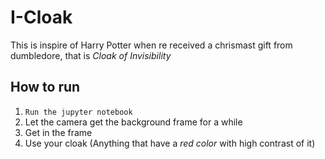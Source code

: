 # I-Cloak

This is inspire of Harry Potter when re received a chrismast gift from dumbledore, that is _Cloak of Invisibility_

## How to run

1. `Run the jupyter notebook`
2. Let the camera get the background frame for a while
3. Get in the frame
4. Use your cloak (Anything that have a *red color* with high contrast of it)

